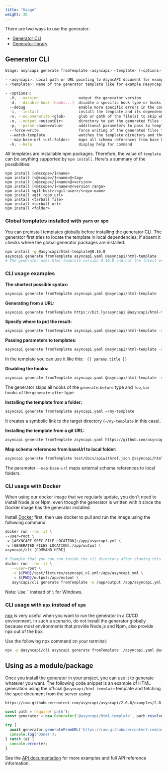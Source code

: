 ```yaml
---
title: "Usage"
weight: 30
---
```


There are two ways to use the generator:
- [Generator CLI](#generator-cli)
- [Generator library](#using-as-a-modulepackage)

## Generator CLI
```bash
Usage: asyncapi generate fromTemplate <asyncapi> <template> [<options>]

- <asyncapi>: Local path or URL pointing to AsyncAPI document for example https://bit.ly/asyncapi
- <template>: Name of the generator template like for example @asyncapi/html-template or https://github.com/asyncapi/html-template

- <options>:
  -V, --version                  output the generator version
  -d, --disable-hook [hooks...]  disable a specific hook type or hooks from a given hook type
  --debug                        enable more specific errors in the console
  -i, --install                  install the template and its dependencies (defaults to false)
  -n, --no-overwrite <glob>      glob or path of the file(s) to skip when regenerating
  -o, --output <outputDir>       directory to put the generated files (defaults to current directory)
  -p, --param <name=value>       additional parameters to pass to templates
  --force-write                  force writing of the generated files to a given directory even if it is a Git repository with unstaged files or not empty dir (defaults to false)
  --watch-template               watches the template directory and the AsyncAPI document, and re-generates the files when changes occur. Ignores the output directory. This flag should be used only for template development.
  --map-base-url <url:folder>    maps all schema references from base URL to local folder
  -h, --help                     display help for command
```

All templates are installable npm packages. Therefore, the value of `template` can be anything supported by `npm install`. Here's a summary of the possibilities:
```
npm install [<@scope>/]<name>
npm install [<@scope>/]<name>@<tag>
npm install [<@scope>/]<name>@<version>
npm install [<@scope>/]<name>@<version range>
npm install <git-host>:<git-user>/<repo-name>
npm install <git repo url>
npm install <tarball file>
npm install <tarball url>
npm install <folder>
```

### Global templates installed with `yarn` or `npm`

You can preinstall templates globally before installing the generator CLI. The generator first tries to locate the template in local dependencies; if absent it checks where the global generator packages are installed.

```bash
npm install -g @asyncapi/html-template@0.16.0
asyncapi generate fromTemplate asyncapi.yaml @asyncapi/html-template
# The generator uses html-template version 0.16.0 and not the latest version.
```

### CLI usage examples

**The shortest possible syntax:**
```bash
asyncapi generate fromTemplate asyncapi.yaml @asyncapi/html-template
```

**Generating from a URL:**
```bash
asyncapi generate fromTemplate https://bit.ly/asyncapi @asyncapi/html-template
```

**Specify where to put the result:**
```bash
asyncapi generate fromTemplate asyncapi.yaml @asyncapi/html-template -o ./docs
```

**Passing parameters to templates:**
```bash
asyncapi generate fromTemplate asyncapi.yaml @asyncapi/html-template -o ./docs -p title='Hello from param'
```

In the template you can use it like this: ` {{ params.title }}`

**Disabling the hooks:**
```bash
asyncapi generate fromTemplate asyncapi.yaml @asyncapi/html-template -o ./docs -d generate:before generate:after=foo,bar
```

The generator skips all hooks of the `generate:before` type and `foo`, `bar` hooks of the `generate:after` type.

**Installing the template from a folder:**
```bash
asyncapi generate fromTemplate asyncapi.yaml ~/my-template
```

It creates a symbolic link to the target directory (`~/my-template` in this case). 

**Installing the template from a git URL:**
```bash
asyncapi generate fromTemplate asyncapi.yaml https://github.com/asyncapi/html-template.git
```

**Map schema references from baseUrl to local folder:**
```bash
asyncapi generate fromTemplate test/docs/apiwithref.json @asyncapi/html-template -o ./build/ --force-write --map-base-url https://schema.example.com/crm/:./test/docs/
```

The parameter `--map-base-url` maps external schema references to local folders.

### CLI usage with Docker

When using our docker image that we regularly update, you don't need to install Node.js or Npm, even though the generator is written with it since the Docker image has the generator installed.

Install [Docker](https://docs.docker.com/get-docker/) first, then use docker to pull and run the image using the following command:

```bash
docker run --rm -it \
--user=root \
-v [ASYNCAPI SPEC FILE LOCATION]:/app/asyncapi.yml \
-v [GENERATED FILES LOCATION]:/app/output \
asyncapi/cli [COMMAND HERE]

# Example that you can run inside the cli directory after cloning this repository. First, you specify the mount in the location of your AsyncAPI specification file and then you mount it in the directory where the generation result should be saved.
docker run --rm -it \
   --user=root \
   -v ${PWD}/test/fixtures/asyncapi_v1.yml:/app/asyncapi.yml \
   -v ${PWD}/output:/app/output \
   asyncapi/cli generate fromTemplate -o /app/output /app/asyncapi.yml @asyncapi/html-template --force-write
```
Note: Use ``` ` ``` instead of `\` for Windows.

### CLI usage with `npx` instead of `npm`

[npx](https://www.npmjs.com/package/npx) is very useful when you want to run the generator in a CI/CD environment. In such a scenario, do not install the generator globally because most environments that provide Node.js and Npm, also provide npx out of the box. 

Use the following npx command on your terminal:

```bash
npx -p @asyncapi/cli asyncapi generate fromTemplate ./asyncapi.yaml @asyncapi/html-template
```

## Using as a module/package
Once you install the generator in your project, you can use it to generate whatever you want. The following code snippet is an example of HTML generation using the official `@asyncapi/html-template` template and fetching the spec document from the server using:
```
https://raw.githubusercontent.com/asyncapi/asyncapi/2.0.0/examples/2.0.0/streetlights.yml
```

```js
const path = require('path');
const generator = new Generator('@asyncapi/html-template', path.resolve(__dirname, 'example'));

try {
  await generator.generateFromURL('https://raw.githubusercontent.com/asyncapi/asyncapi/2.0.0/examples/2.0.0/streetlights.yml');
  console.log('Done!');
} catch (e) {
  console.error(e);
}
```

See the [API documentation](api.md) for more examples and full API reference information.